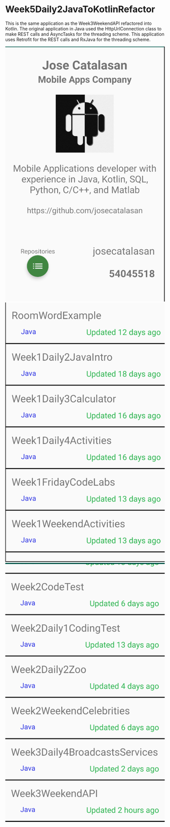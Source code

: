 # Week5Daily2JavaToKotlinRefactor

This is the same application as the Week3WeekendAPI refactored into Kotlin. The original application in Java used the HttpUrlConnection class to make REST calls and AsyncTasks for the threading scheme. This application uses Retrofit for the REST calls and RxJava for the threading scheme.

![](profile.png) ![](repoList.png) ![](repoList2.png)
